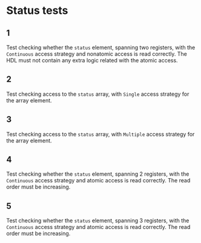 # Status tests

## 1
Test checking whether the `status` element, spanning two registers, with the `Continuous` access strategy and nonatomic access is read correctly.
The HDL must not contain any extra logic related with the atomic access.

## 2
Test checking access to the `status` array, with `Single` access strategy for the array element.

## 3
Test checking access to the `status` array, with `Multiple` access strategy for the array element.

## 4
Test checking whether the `status` element, spanning 2 registers, with the `Continuous` access strategy and atomic access is read correctly.
The read order must be increasing.

## 5
Test checking whether the `status` element, spanning 3 registers, with the `Continuous` access strategy and atomic access is read correctly.
The read order must be increasing.
